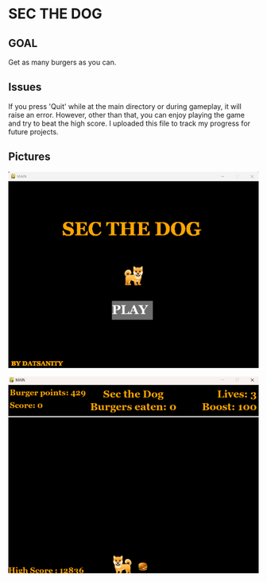 # SEC THE DOG

## GOAL 
Get as many burgers as you can.

## Issues 
If you press 'Quit' while at the main directory or during gameplay, it will raise an error. However, other than that, you can enjoy playing the game and try to beat the high score. I uploaded this file to track my progress for future projects.

## Pictures 
![Title screen](https://github.com/datzmyboy/SEC_THE_DOG/blob/main/screenshots/Screenshot%202024-04-25%20160444.png)


![Game screen](https://github.com/datzmyboy/SEC_THE_DOG/blob/main/screenshots/Screenshot%202024-04-25%20160802.png)
